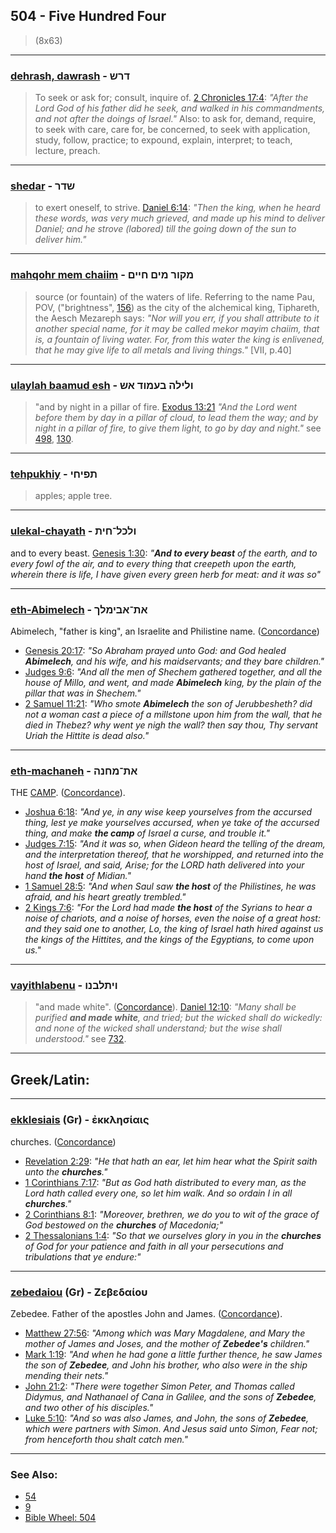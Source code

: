 ## 504 - Five Hundred Four
> (8x63)

---

### [dehrash, dawrash](/keys/DRSh) - דרש
> To seek or ask for; consult, inquire of. [2 Chronicles 17:4](http://biblehub.com/2_chronicles/17-4.htm): *"After the Lord God of his father did he seek, and walked in his commandments, and not after the doings of Israel."* Also: to ask for, demand, require, to seek with care, care for, be concerned, to seek with application, study, follow, practice; to expound, explain, interpret; to teach, lecture, preach.

---

### [shedar](/keys/ShDR) - שדר
> to exert oneself, to strive. [Daniel 6:14](http://biblehub.com/daniel/6-14.htm): *"Then the king, when he heard these words, was very much grieved, and made up his mind to deliver Daniel; and he strove (labored) till the going down of the sun to deliver him."*

---

### [mahqohr mem chaiim](/keys/MQVR.MIM.ChIIM) - מקור מים חיים
> source (or fountain) of the waters of life. Referring to the name Pau, POV, ("brightness", [156](156)) as the city of the alchemical king, Tiphareth, the Aesch Mezareph says: *"Nor will you err, if you shall attribute to it another special name, for it may be called mekor mayim chaiim, that is, a fountain of living water. For, from this water the king is enlivened, that he may give life to all metals and living things."* [VII, p.40]

---

### [ulaylah baamud esh](/keys/VLILH.BOMVD.ASh) - ולילה בעמוד אש
> "and by night in a pillar of fire. [Exodus 13:21](http://biblehub.com/exodus/13-21.htm) *"And the Lord went before them by day in a pillar of cloud, to lead them the way; and by night in a pillar of fire, to give them light, to go by day and night."* see [498](498), [130](130).

---

### [tehpukhiy](/keys/ThPIChI) - תפיחי
> apples; apple tree.

---

### [ulekal-chayath](/keys/VLKL-ChITh) - ולכל־חית
and to every beast. [Genesis 1:30](https://biblehub.com/genesis/1-30.htm): *"**And to every beast** of the earth, and to every fowl of the air, and to every thing that creepeth upon the earth, wherein there is life, I have given every green herb for meat: and it was so"*

---

### [eth-Abimelech](/keys/ATh-ABIMLKf) - את־אבימלך
Abimelech, "father is king", an Israelite and Philistine name. ([Concordance](https://biblehub.com/hebrew/avimelech_40.htm))

- [Genesis 20:17](https://biblehub.com/genesis/20-17.htm): *"So Abraham prayed unto God: and God healed **Abimelech**, and his wife, and his maidservants; and they bare children."*
- [Judges 9:6](https://biblehub.com/judges/9-6.htm): *"And all the men of Shechem gathered together, and all the house of Millo, and went, and made **Abimelech** king, by the plain of the pillar that was in Shechem."*
- [2 Samuel 11:21](https://biblehub.com/2_samuel/11-21.htm): *"Who smote **Abimelech** the son of Jerubbesheth? did not a woman cast a piece of a millstone upon him from the wall, that he died in Thebez? why went ye nigh the wall? then say thou, Thy servant Uriah the Hittite is dead also."*

---

### [eth-machaneh](/keys/ATh-MChNH) - את־מחנה
THE [CAMP](/keys/MChNH). ([Concordance](https://biblehub.com/hebrew/machaneh_4264.htm)).

- [Joshua 6:18](https://biblehub.com/joshua/6-18.htm): *"And ye, in any wise keep yourselves from the accursed thing, lest ye make yourselves accursed, when ye take of the accursed thing, and make **the camp** of Israel a curse, and trouble it."*
- [Judges 7:15](https://biblehub.com/judges/7-15.htm): *"And it was so, when Gideon heard the telling of the dream, and the interpretation thereof, that he worshipped, and returned into the host of Israel, and said, Arise; for the LORD hath delivered into your hand **the host** of Midian."*
- [1 Samuel 28:5](https://biblehub.com/1_samuel/28-5.htm): *"And when Saul saw **the host** of the Philistines, he was afraid, and his heart greatly trembled."*
- [2 Kings 7:6](https://biblehub.com/2_kings/7-6.htm): *"For the Lord had made **the host** of the Syrians to hear a noise of chariots, and a noise of horses, even the noise of a great host: and they said one to another, Lo, the king of Israel hath hired against us the kings of the Hittites, and the kings of the Egyptians, to come upon us."*

---

### [vayithlabenu](/keys/VIThLBNV) - ויתלבנו
> "and made white". ([Concordance](https://biblehub.com/hebrew/veyitlabbenu_3835.htm)). [Daniel 12:10](http://biblehub.com/daniel/12-10.htm): *"Many shall be purified **and made white**, and tried; but the wicked shall do wickedly: and none of the wicked shall understand; but the wise shall understood."* see [732](732).

---

## Greek/Latin:

---

### [ekklesiais](/greek?word=ekklhsiais) (Gr) - ἐκκλησίαις
churches. ([Concordance](https://biblehub.com/greek/ekkle_siais_1577.htm))

- [Revelation 2:29](https://biblehub.com/revelation/2-29.htm): *"He that hath an ear, let him hear what the Spirit saith unto the **churches**."*
- [1 Corinthians 7:17](https://biblehub.com/1_corinthians/7-17.htm): *"But as God hath distributed to every man, as the Lord hath called every one, so let him walk. And so ordain I in all **churches**."*
- [2 Corinthians 8:1](https://biblehub.com/2_corinthians/8-1.htm): *"Moreover, brethren, we do you to wit of the grace of God bestowed on the **churches** of Macedonia;"*
- [2 Thessalonians 1:4](https://biblehub.com/2_thessalonians/1-4.htm): *"So that we ourselves glory in you in the **churches** of God for your patience and faith in all your persecutions and tribulations that ye endure:"*

---

### [zebedaiou](/greek?word=zebedaiou) (Gr) - Ζεβεδαίου
Zebedee. Father of the apostles John and James. ([Concordance](https://biblehub.com/greek/zebedaiou_2199.htm)).

- [Matthew 27:56](https://biblehub.com/matthew/27-56.htm): *"Among which was Mary Magdalene, and Mary the mother of James and Joses, and the mother of **Zebedee's** children."*
- [Mark 1:19](https://biblehub.com/mark/1-19.htm): *"And when he had gone a little further thence, he saw James the son of **Zebedee**, and John his brother, who also were in the ship mending their nets."*
- [John 21:2](https://biblehub.com/john/21-2.htm): *"There were together Simon Peter, and Thomas called Didymus, and Nathanael of Cana in Galilee, and the sons of **Zebedee**, and two other of his disciples."*
- [Luke 5:10](https://biblehub.com/luke/5-10.htm): *"And so was also James, and John, the sons of **Zebedee**, which were partners with Simon. And Jesus said unto Simon, Fear not; from henceforth thou shalt catch men."*

---

### See Also:

- [54](54)
- [9](9)
- [Bible Wheel: 504](https://www.biblewheel.com//GR/GR_Database.php?SearchBy_Gematria=504)
